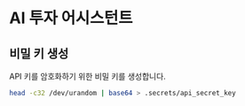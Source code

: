 # AI 투자 어시스턴트

## 비밀 키 생성

API 키를 암호화하기 위한 비밀 키를 생성합니다.

```bash
head -c32 /dev/urandom | base64 > .secrets/api_secret_key
```
